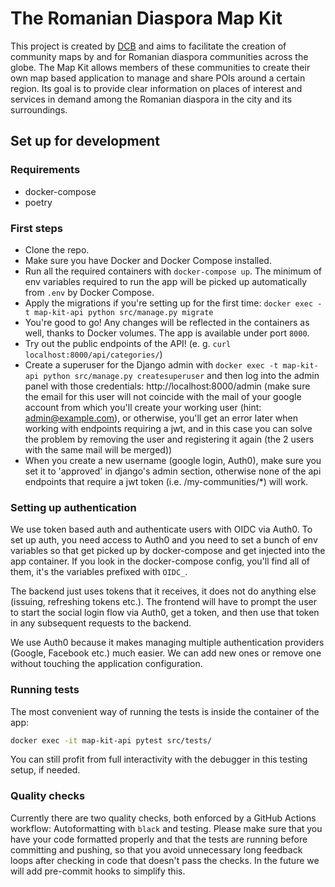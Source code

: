 # The Romanian Diaspora Map Kit

This project is created by [DCB](https://diasporacivica.berlin) and aims to facilitate the creation of community maps by and for Romanian diaspora communities across the globe.
The Map Kit allows members of these communities to create their own map based application to manage and share POIs around a certain region. Its goal is to provide clear information on places of interest and services in demand among the Romanian diaspora in the city and its surroundings.

## Set up for development

### Requirements

* docker-compose
* poetry

### First steps

* Clone the repo.
* Make sure you have Docker and Docker Compose installed.
* Run all the required containers with `docker-compose up`. The minimum of env variables required to run the app will be picked up automatically from `.env` by Docker Compose.
* Apply the migrations if you're setting up for the first time: `docker exec -t map-kit-api python src/manage.py migrate`
* You're good to go! Any changes will be reflected in the containers as well, thanks to Docker volumes. The app is available under port `8000`.
* Try out the public endpoints of the API! (e. g. `curl localhost:8000/api/categories/`)
* Create a superuser for the Django admin with `docker exec -t map-kit-api python src/manage.py createsuperuser` and then log into the admin panel with those credentials: http://localhost:8000/admin 
  (make sure the email for this user will not coincide with the mail of your google account from which you'll create your working user (hint: admin@example.com), 
  or otherwise, you'll get an error later when working with endpoints requiring a jwt, and in this case you can solve the problem by removing the user and registering it again (the 2 users with the same mail will be merged))
* When you create a new username (google login, Auth0), make sure you set it to 'approved' in django's admin section, otherwise none of the api endpoints that require a jwt token (i.e. /my-communities/*) will work.

### Setting up authentication

We use token based auth and authenticate users with OIDC via Auth0. To set up auth, you need access to Auth0 and you need to set a bunch of env variables so that get picked up by docker-compose and get injected into the app container. If you look in the docker-compose config, you'll find all of them, it's the variables prefixed with `OIDC_`.

The backend just uses tokens that it receives, it does not do anything else (issuing, refreshing tokens etc.). The frontend will have to prompt the user to start the social login flow via Auth0, get a token, and then use that token in any subsequent requests to the backend.

We use Auth0 because it makes managing multiple authentication providers (Google, Facebook etc.) much easier. We can add new ones or remove one without touching the application configuration.

### Running tests

The most convenient way of running the tests is inside the container of the app:

```bash
docker exec -it map-kit-api pytest src/tests/
```

You can still profit from full interactivity with the debugger in this testing setup, if needed.

### Quality checks

Currently there are two quality checks, both enforced by a GitHub Actions workflow: Autoformatting with `black` and testing. Please make sure that you have your code formatted properly and that the tests are running before committing and pushing, so that you avoid unnecessary long feedback loops after checking in code that doesn't pass the checks. In the future we will add pre-commit hooks to simplify this.
